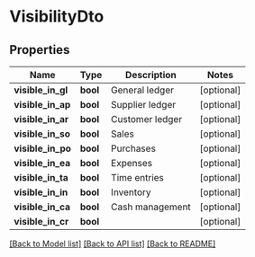# VisibilityDto

## Properties
Name | Type | Description | Notes
------------ | ------------- | ------------- | -------------
**visible_in_gl** | **bool** | General ledger | [optional] 
**visible_in_ap** | **bool** | Supplier ledger | [optional] 
**visible_in_ar** | **bool** | Customer ledger | [optional] 
**visible_in_so** | **bool** | Sales | [optional] 
**visible_in_po** | **bool** | Purchases | [optional] 
**visible_in_ea** | **bool** | Expenses | [optional] 
**visible_in_ta** | **bool** | Time entries | [optional] 
**visible_in_in** | **bool** | Inventory | [optional] 
**visible_in_ca** | **bool** | Cash management | [optional] 
**visible_in_cr** | **bool** |  | [optional] 

[[Back to Model list]](../README.md#documentation-for-models) [[Back to API list]](../README.md#documentation-for-api-endpoints) [[Back to README]](../README.md)


